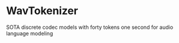 # WavTokenizer
SOTA discrete codec models with forty tokens one second for audio language modeling 
